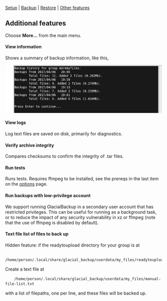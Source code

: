 
[Setup](setup.md) | [Backup](backup.md) | [Restore](restore.md) | [Other features](other.md)

## Additional features

Choose **More...** from the main menu.

#### View information

Shows a summary of backup information, like this,

![Screenshot view info](https://raw.githubusercontent.com/downpoured/projects_glacial_backup/master/doc/img/moreinfo.png)

#### View logs

Log text files are saved on disk, primarily for diagnostics.

#### Verify archive integrity

Compares checksums to confirm the integrity of .tar files.

#### Run tests

Runs tests. Requires ffmpeg to be installed, see the prereqs in the last item on the [options](other_options.md) page.

#### Run backups with low-privilege account

We support running GlacialBackup in a secondary user account that has restricted privileges. This can be useful for running as a background task, or to reduce the impact of any security vulnerability in xz or ffmpeg (note that the use of ffmpeg is disabled by default).

#### Text file list of files to back up

Hidden feature: if the readytoupload directory for your group is at

        /home/person/.local/share/glacial_backup/userdata/my_files/readytoupload
        
Create a text file at

        /home/person/.local/share/glacial_backup/userdata/my_files/manual-file-list.txt
        
with a list of filepaths, one per line, and these files will be backed up.

